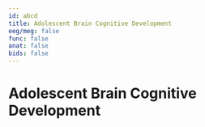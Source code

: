 ```yaml
---
id: abcd
title: Adolescent Brain Cognitive Development
eeg/meg: false
func: false
anat: false
bids: false
---
```


# Adolescent Brain Cognitive Development

